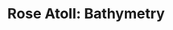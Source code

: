 ---
schema: default
title: 'Rose Atoll: Bathymetry'
organization: Pacific Islands Benthic Habitat Mapping Center
notes: 'Rose Atoll: Bathymetry'
resources:
  - name: 'Rose Atoll: Bathymetry'
    url: >-
      http://www.soest.hawaii.edu/pibhmc/cms/data-by-location/american-samoa/rose-atoll/rose-atoll-bathymetry/
    format: html
license: ''
category:
  - Bathymetry
maintainer: ''
maintainer_email: ''
---